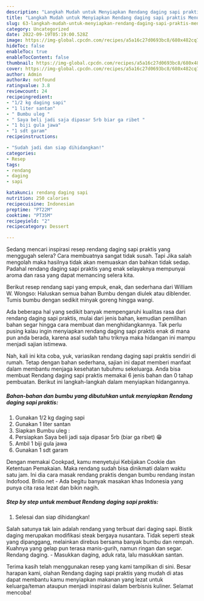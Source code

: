 ```yaml
---
description: "Langkah Mudah untuk Menyiapkan Rendang daging sapi praktis Menu Buat lebaran"
title: "Langkah Mudah untuk Menyiapkan Rendang daging sapi praktis Menu Buat lebaran"
slug: 63-langkah-mudah-untuk-menyiapkan-rendang-daging-sapi-praktis-menu-buat-lebaran
category: Uncategorized
date: 2022-09-19T05:19:00.528Z
image: https://img-global.cpcdn.com/recipes/a5a16c27d0693bc8/680x482cq70/rendang-daging-sapi-praktis-foto-resep-utama.jpg
hideToc: false
enableToc: true
enableTocContent: false
thumbnail: https://img-global.cpcdn.com/recipes/a5a16c27d0693bc8/680x482cq70/rendang-daging-sapi-praktis-foto-resep-utama.jpg
cover: https://img-global.cpcdn.com/recipes/a5a16c27d0693bc8/680x482cq70/rendang-daging-sapi-praktis-foto-resep-utama.jpg
author: Admin
authorAv: notfound
ratingvalue: 3.8
reviewcount: 24
recipeingredient:
- "1/2 kg daging sapi"
- "1 liter santan"
- " Bumbu uleg "
- " Saya beli jadi saja dipasar 5rb biar ga ribet "
- "1 biji gula jawa"
- "1 sdt garam"
recipeinstructions:

- "Sudah jadi dan siap dihidangkan!"
categories:
- Resep
tags:
- rendang
- daging
- sapi

katakunci: rendang daging sapi 
nutrition: 250 calories
recipecuisine: Indonesian
preptime: "PT22M"
cooktime: "PT35M"
recipeyield: "2"
recipecategory: Dessert

---
```



Sedang mencari inspirasi resep rendang daging sapi praktis yang menggugah selera? Cara membuatnya sangat tidak susah. Tapi Jika salah mengolah maka hasilnya tidak akan memuaskan dan bahkan tidak sedap. Padahal rendang daging sapi praktis yang enak selayaknya mempunyai aroma dan rasa yang dapat memancing selera kita.


Berikut resep rendang sapi yang empuk, enak, dan sederhana dari William W. Wongso: Haluskan semua bahan Bumbu dengan diulek atau diblender. Tumis bumbu dengan sedikit minyak goreng hingga wangi.

Ada beberapa hal yang sedikit banyak mempengaruhi kualitas rasa dari rendang daging sapi praktis, mulai dari jenis bahan, kemudian pemilihan bahan segar hingga cara membuat dan menghidangkannya. Tak perlu pusing kalau ingin menyiapkan rendang daging sapi praktis enak di mana pun anda berada, karena asal sudah tahu triknya maka hidangan ini mampu menjadi sajian istimewa.


Nah, kali ini kita coba, yuk, variasikan rendang daging sapi praktis sendiri di rumah. Tetap dengan bahan sederhana, sajian ini dapat memberi manfaat dalam membantu menjaga kesehatan tubuhmu sekeluarga. Anda bisa membuat Rendang daging sapi praktis memakai 6 jenis bahan dan 0 tahap pembuatan. Berikut ini langkah-langkah dalam menyiapkan hidangannya.

<!--inarticleads1-->

##### Bahan-bahan dan bumbu yang dibutuhkan untuk menyiapkan Rendang daging sapi praktis:

1. Gunakan 1/2 kg daging sapi
1. Gunakan 1 liter santan
1. Siapkan  Bumbu uleg :
1. Persiapkan  Saya beli jadi saja dipasar 5rb (biar ga ribet) 😁
1. Ambil 1 biji gula jawa
1. Gunakan 1 sdt garam


Dengan memakai Cookpad, kamu menyetujui Kebijakan Cookie dan Ketentuan Pemakaian. Maka rendang sudah bisa dinikmati dalam waktu satu jam. Ini dia cara masak rendang praktis dengan bumbu rendang instan Indofood. Brilio.net - Ada begitu banyak masakan khas Indonesia yang punya cita rasa lezat dan bikin nagih. 

<!--inarticleads2-->

##### Step by step untuk membuat Rendang daging sapi praktis:


1. Selesai dan siap dihidangkan!

Salah satunya tak lain adalah rendang yang terbuat dari daging sapi. Bistik daging merupakan modifikasi steak bergaya nusantara. Tidak seperti steak yang dipanggang, melainkan direbus bersama banyak bumbu dan rempah. Kuahnya yang gelap pun terasa manis-gurih, namun ringan dan segar. Rendang daging. - Masukkan daging, aduk rata, lalu masukkan santan. 

Terima kasih telah menggunakan resep yang kami tampilkan di sini. Besar harapan kami, olahan Rendang daging sapi praktis yang mudah di atas dapat membantu kamu menyiapkan makanan yang lezat untuk keluarga/teman ataupun menjadi inspirasi dalam berbisnis kuliner. Selamat mencoba!
